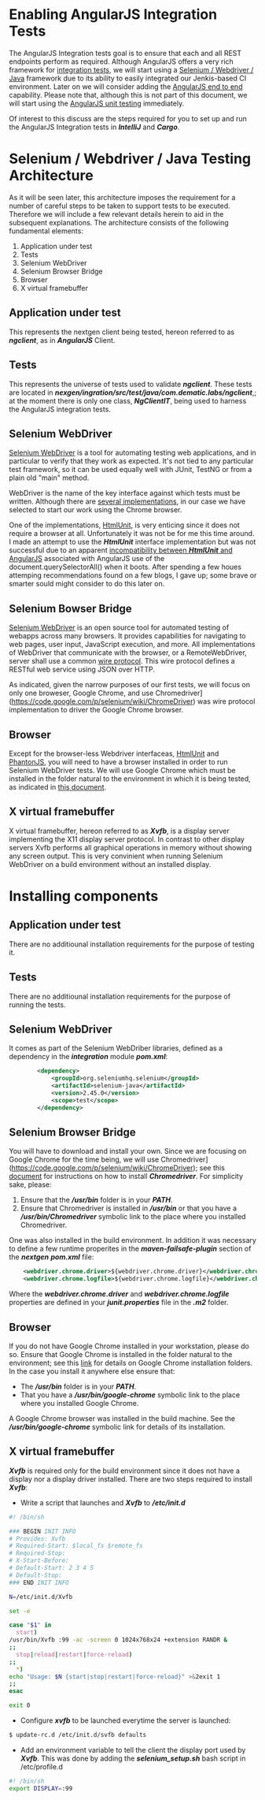 # Enabling AngularJS Integration Tests
The AngularJS Integration tests goal is to ensure that each and all REST endpoints perform as required. Although AngularJS offers a very rich framework for [integration tests](https://docs.angularjs.org/guide/e2e-testing), we will start using a [Selenium / Webdriver / Java](http://docs.seleniumhq.org/docs/01_introducing_selenium.jsp) framework  due to its ability to easily integrated our Jenkis-based CI environment. Later on we will consider adding the [AngularJS end to end](https://docs.angularjs.org/guide/e2e-testing) capability. Please note that, although this is not part of this document, we will start using the [AngularJS unit testing](https://docs.angularjs.org/guide/unit-testing) immediately.

Of interest to this discuss are the steps required for you to set up and run the AngularJS Integration tests in _**IntelliJ**_ and _**Cargo**_.

# Selenium / Webdriver / Java Testing Architecture
As it will be seen later, this architecture imposes the requirement for a number of careful steps to be taken to support tests to be executed. Therefore we will include a few relevant details herein to aid in the subsequent explanations. The architecture consists of the following fundamental elements:

 1. Application under test
 1. Tests
 1. Selenium WebDriver
 1. Selenium Browser Bridge
 1. Browser
 1. X virtual framebuffer 

## Application under test
This represents the nextgen client being tested, hereon referred to as _**ngclient**_, as in _**AngularJS**_ Client.

## Tests
This represents the universe of tests used to validate _**ngclient**_. These tests are located in _**nexgen/ingration/src/test/java/com.dematic.labs/ngclient**_,; at the moment there is only one class, _**NgClientIT**_, being used to harness the AngularJS integration tests.

## Selenium WebDriver
[Selenium WebDriver]((http://docs.seleniumhq.org/docs/01_introducing_selenium.jsp)) is a tool for automating testing web applications, and in particular to verify that they work as expected. It's not tied to any particular test framework, so it can be used equally well with JUnit, TestNG or from a plain old "main" method.

WebDriver is the name of the key interface against which tests must be written. Although there are [several implementations](https://code.google.com/p/selenium/wiki/NextSteps), in our case we have selected to start our work using the Chrome browser.

One of the implementations, [HtmlUnit](https://code.google.com/p/selenium/wiki/HtmlUnitDriver), is very enticing since it does not require a browser at all. Unfortunately it was not be for me this time around. I made an attempt to use the _**HtmlUnit**_ interface implementation but was not successful due to an apparent [incompatibility between _**HtmlUnit**_ and AngularJS](http://stackoverflow.com/questions/20153104/htmlunit-not-working-with-angularjs) associated with AngularJS use of the document.querySelectorAll() when it boots. After spending a few houes attemping recommendations found on a few blogs, I gave up; some brave or smarter sould might consider to do this later on.

## Selenium Bowser Bridge
[Selenium WebDriver]((http://docs.seleniumhq.org/docs/01_introducing_selenium.jsp)) is an open source tool for automated testing of webapps across many browsers. It provides capabilities for navigating to web pages, user input, JavaScript execution, and more. All implementations of WebDriver that communicate with the browser, or a RemoteWebDriver, server shall use a common [wire protocol](https://code.google.com/p/selenium/wiki/JsonWireProtocol#Introduction). This wire protocol defines a RESTful web service using JSON over HTTP.

As indicated, given the narrow purposes of our first tests, we will focus on only one broweser, Google Chrome, and use Chromedriver](https://code.google.com/p/selenium/wiki/ChromeDriver) was wire protocol implementation to driver the Google Chrome browser.

## Browser
Except for the browser-less Webdriver interfaceas, [HtmlUnit](https://code.google.com/p/selenium/wiki/HtmlUnitDriver) and [PhantonJS](http://phantomjs.org/), you will need to have a browser installed in order to run Selenium WebDriver tests. We will use Google Chrome which must be installed in the folder natural to the environment in which it is being tested, as indicated in [this document](https://code.google.com/p/selenium/wiki/ChromeDriver). 

## X virtual framebuffer
X virtual framebuffer, hereon referred to as _**Xvfb**_, is a display server implementing the X11 display server protocol. In contrast to other display servers Xvfb performs all graphical operations in memory without showing any screen output. This is very convinient when running Selenium WebDriver on a build environment without an installed display.

# Installing components
## Application under test
There are no additiounal installation requirements for the purpose of testing it.

## Tests
There are no additiounal installation requirements for the purpose of running the tests.

## Selenium WebDriver
It comes as part of the Selenium WebDriber libraries, defined as a dependency in the _**integration**_ module _**pom.xml**_:
```xml
        <dependency>
            <groupId>org.seleniumhq.selenium</groupId>
            <artifactId>selenium-java</artifactId>
            <version>2.45.0</version>
            <scope>test</scope>
        </dependency>
```

## Selenium Browser Bridge
You will have to download and install your own. Since we are focusing on Google Chrome for the time being, we will use Chromedriver](https://code.google.com/p/selenium/wiki/ChromeDriver); see this [document](https://sites.google.com/a/chromium.org/chromedriver/getting-started) for instructions on how to install _**Chromedriver**_. For simplicity sake, please:
1. Ensure that the _**/usr/bin**_ folder is in your _**PATH**_.
2. Ensure that Chromedriver is installed in _**/usr/bin**_ or that you have a _**/usr/bin/Chromedriver**_ symbolic link to the place where you installed Chromedriver.

One was also installed in the build environment. In addition it was necessary to define a few runtime properites in the _**maven-failsafe-plugin**_ section of the _**nextgen**_ _**pom.xml**_ file:
```xml
    <webdriver.chrome.driver>${webdriver.chrome.driver}</webdriver.chrome.driver>
    <webdriver.chrome.logfile>${webdriver.chrome.logfile}</webdriver.chrome.logfile>
```

Where the _**webdriver.chrome.driver**_ and _**webdriver.chrome.logfile**_ properties are defined in your _**junit.properties**_ file in the _**.m2**_ folder.

## Browser
If you do not have Google Chrome installed in your workstation, please do so. Ensure that Google Chrome is installed in the folder natural to the environment; see this [link](https://code.google.com/p/selenium/wiki/ChromeDriver) for details on Google Chrome installation folders. In the case you install it anywhere else ensure that:
 - The _**/usr/bin**_ folder is in your _**PATH**_.
 - That you have a _**/usr/bin/google-chrome**_ symbolic link to the place where you installed Google Chrome.

A Google Chrome browser was installed in the build machine. See the _**/usr/bin/google-chrome**_ symbolic link for details of its installation.

## X virtual framebuffer 
_**Xvfb**_ is required only for the build environment since it does not have a display nor a display driver installed. There are two steps required to install _**Xvfb**_:

 - Write a script that launches and _**Xvfb**_ to _**/etc/init.d**_
```bash
#! /bin/sh

### BEGIN INIT INFO
# Provides: Xvfb
# Required-Start: $local_fs $remote_fs
# Required-Stop:
# X-Start-Before:
# Default-Start: 2 3 4 5
# Default-Stop:
### END INIT INFO

N=/etc/init.d/Xvfb

set -e

case "$1" in
  start)
/usr/bin/Xvfb :99 -ac -screen 0 1024x768x24 +extension RANDR &
;;
  stop|reload|restart|force-reload)
;;
  *)  
echo "Usage: $N {start|stop|restart|force-reload}" >&2exit 1
;;
esac

exit 0
```
 - Configure _**xvfb**_ to be launched everytime the server is launched:
```bash
$ update-rc.d /etc/init.d/svfb defaults
```
 - Add an environment variable to tell the client the display port used by _**Xvfb**_. This was done by adding the _**selenium_setup.sh**_ bash script in /etc/profile.d
```bash
#! /bin/sh
export DISPLAY=:99
```